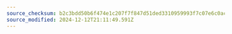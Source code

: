 ```yaml
---
source_checksum: b2c3bdd50b6f474e1c207f7f847d51ded3310959993f7c07e6c0ac663f11ddac
source_modified: 2024-12-12T21:11:49.591Z
---
```


